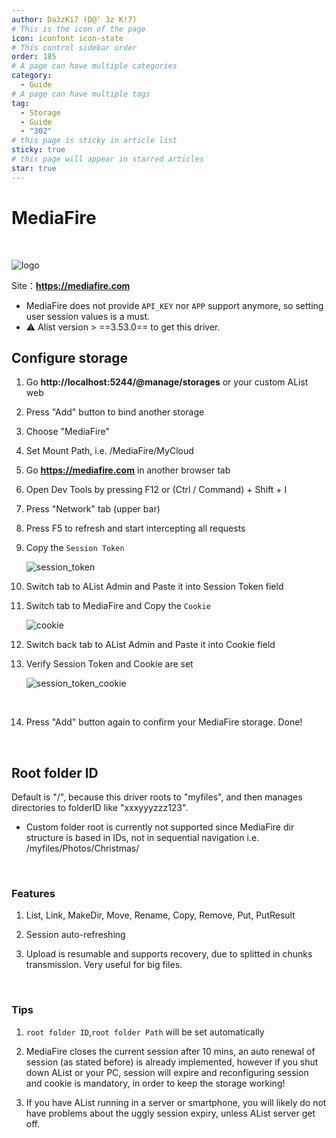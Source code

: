 ```yaml
---
author: Da3zKi7 (D@' 3z K!7)
# This is the icon of the page
icon: iconfont icon-state
# This control sidebar order
order: 185
# A page can have multiple categories
category:
  - Guide
# A page can have multiple tags
tag:
  - Storage
  - Guide
  - "302"
# this page is sticky in article list
sticky: true
# this page will appear in starred articles
star: true
---
```


# MediaFire

<br/>

![logo](/img/drivers/mediafire/mediafire_mf_logo_u1_full_color_reversed.svg)

Site：**https://mediafire.com**
<br/>

- MediaFire does not provide `API_KEY` nor `APP` support anymore, so setting user session values is a must.
- :warning: Alist version > ==3.53.0== to get this driver.

## **Configure storage**

1. Go **http://localhost:5244/@manage/storages** or your custom AList web
2. Press "Add" button to bind another storage
3. Choose "MediaFire"
4. Set Mount Path, i.e. /MediaFire/MyCloud
5. Go **https://mediafire.com** in another browser tab
6. Open Dev Tools by pressing F12 or (Ctrl / Command) + Shift + I
7. Press "Network" tab (upper bar)
8. Press F5 to refresh and start intercepting all requests

9. Copy the `Session Token`

   ![session_token](/img/drivers/mediafire/mediafire_session_token.png)

10. Switch tab to AList Admin and Paste it into Session Token field

11. Switch tab to MediaFire and Copy the `Cookie`

    ![cookie](/img/drivers/mediafire/mediafire_cookie.png)

12. Switch back tab to AList Admin and Paste it into Cookie field

13. Verify Session Token and Cookie are set

    ![session_token_cookie](/img/drivers/mediafire/mediafire_session_token_cookie.png)

<br/>

14. Press "Add" button again to confirm your MediaFire storage. Done!

<br/>

## **Root folder ID**

Default is "/", because this driver roots to "myfiles", and then manages directories to folderID like "xxxyyyzzz123".

- Custom folder root is currently not supported since MediaFire dir structure is based in IDs, not in sequential navigation i.e. /myfiles/Photos/Christmas/

<br/>

### **Features**

1. List, Link, MakeDir, Move, Rename, Copy, Remove, Put, PutResult

2. Session auto-refreshing

3. Upload is resumable and supports recovery, due to splitted in chunks transmission. Very useful for big files.

<br/>

### **Tips**

1. `root folder ID`,`root folder Path` will be set automatically

2. MediaFire closes the current session after 10 mins, an auto renewal of session (as stated before) is already implemented, however if you shut down AList or your PC, session will expire and reconfiguring session and cookie is mandatory, in order to keep the storage working!

3. If you have AList running in a server or smartphone, you will likely do not have problems about the uggly session expiry, unless AList server get off.

<br/>
